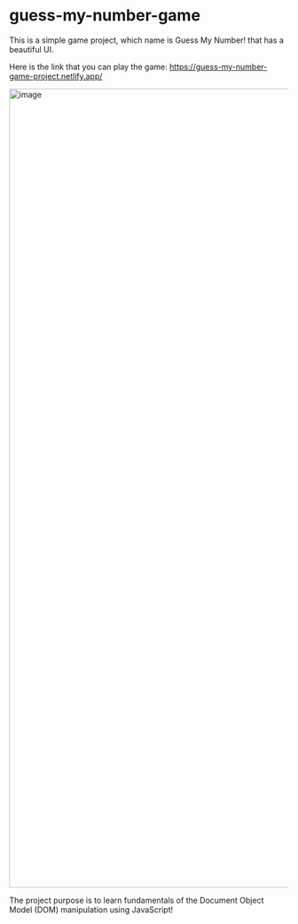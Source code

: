 # guess-my-number-game
This is a simple game project, which name is Guess My Number! that has a beautiful UI.

Here is the link that you can play the game: https://guess-my-number-game-project.netlify.app/

<img width="1439" alt="image" src="https://user-images.githubusercontent.com/48598974/166445724-2be1f495-f9a8-4c01-a0fa-25556c2a2816.png">

The project purpose is to learn fundamentals of the Document Object Model (DOM) manipulation using JavaScript!

